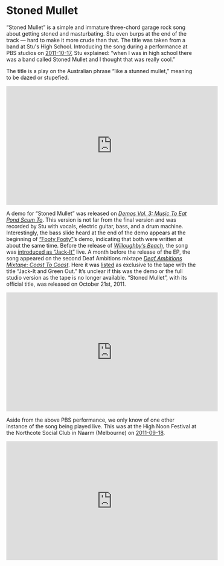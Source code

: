 # Stoned Mullet

“Stoned Mullet” is a simple and immature three-chord garage rock song about getting stoned and masturbating. Stu even burps at the end of the track — hard to make it more crude than that. The title was taken from a band at Stu's High School. Introducing the song during a performance at PBS studios on [2011-10-17](https://kglw.net/setlists/king-gizzard-the-lizard-wizard-october-17-2011-pbs-studios-naarm-melbourne-vic-australia.html), Stu explained: “when I was in high school there was a band called Stoned Mullet and I thought that was really cool.”  

The title is a play on the Australian phrase “like a stunned mullet,” meaning to be dazed or stupefied.

<div style="text-align: center;"><iframe width="560" height="315" src="https://www.youtube.com/embed/UL0633W_QIs?si=jUDj1DreWpM08Nlr" title="YouTube video player" frameborder="0" allow="accelerometer; autoplay; clipboard-write; encrypted-media; gyroscope; picture-in-picture; web-share" referrerpolicy="strict-origin-when-cross-origin" allowfullscreen></iframe><div style="text-align: left;">

A demo for “Stoned Mullet” was released on *[Demos Vol. 3: Music To Eat Pond Scum To](https://kglw.net/discography/demos-vol-3)*. This version is not far from the final version and was recorded by Stu with vocals, electric guitar, bass, and a drum machine. Interestingly, the bass slide heard at the end of the demo appears at the beginning of [“Footy Footy”](https://kglw.net/song/footy-footy)’s demo, indicating that both were written at about the same time. Before the release of *[Willoughby’s Beach](https://kglw.net/discography/willoughbys-beach)*, the song was [introduced as “Jack-It”](https://www.youtube.com/watch?v=C8TTZeCSck4) live. A month before the release of the EP, the song appeared on the second Deaf Ambitions mixtape *[Deaf Ambitions Mixtape: Coast To Coast](https://kglw.net/discography/deaf-ambitions-mixtape-coast-to-coast)*. Here it was [listed](https://web.archive.org/web/20120109171519/https://deafambitions.blogspot.com/2011/09/deaf-ambitions-mixtape-coast-to-coast.html) as exclusive to the tape with the title “Jack-It and Green Out.” It’s unclear if this was the demo or the full studio version as the tape is no longer available.  “Stoned Mullet”, with its official title, was released on October 21st, 2011.

<div style="text-align: center;"> <iframe width="560" height="315" src="https://www.youtube.com/embed/C8TTZeCSck4?si=hNd0zOH2zzyd6fTs" title="YouTube video player" frameborder="0" allow="accelerometer; autoplay; clipboard-write; encrypted-media; gyroscope; picture-in-picture; web-share" referrerpolicy="strict-origin-when-cross-origin" allowfullscreen></iframe> <div style="text-align: left;">

Aside from the above PBS performance, we only know of one other instance of the song being played live. This was at the High Noon Festival at the Northcote Social Club in Naarm (Melbourne) on [2011-09-18](https://kglw.net/setlists/king-gizzard-the-lizard-wizard-september-18-2011-northcote-social-club-naarm-melbourne-vic-australia.html). 

<div style="text-align: center;"> <iframe width="560" height="315" src="https://www.youtube.com/embed/vlgLpfg6fD4?si=znaGxITWwCBNAiOy" title="YouTube video player" frameborder="0" allow="accelerometer; autoplay; clipboard-write; encrypted-media; gyroscope; picture-in-picture; web-share" referrerpolicy="strict-origin-when-cross-origin" allowfullscreen></iframe> <div style="text-align: left;">
